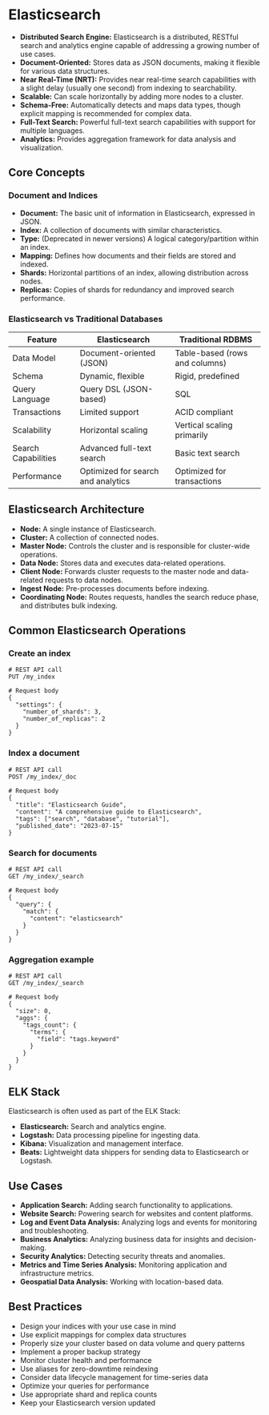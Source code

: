 # Elasticsearch

- **Distributed Search Engine:** Elasticsearch is a distributed, RESTful search and analytics engine capable of addressing a growing number of use cases.
- **Document-Oriented:** Stores data as JSON documents, making it flexible for various data structures.
- **Near Real-Time (NRT):** Provides near real-time search capabilities with a slight delay (usually one second) from indexing to searchability.
- **Scalable:** Can scale horizontally by adding more nodes to a cluster.
- **Schema-Free:** Automatically detects and maps data types, though explicit mapping is recommended for complex data.
- **Full-Text Search:** Powerful full-text search capabilities with support for multiple languages.
- **Analytics:** Provides aggregation framework for data analysis and visualization.

## Core Concepts

### Document and Indices

- **Document:** The basic unit of information in Elasticsearch, expressed in JSON.
- **Index:** A collection of documents with similar characteristics.
- **Type:** (Deprecated in newer versions) A logical category/partition within an index.
- **Mapping:** Defines how documents and their fields are stored and indexed.
- **Shards:** Horizontal partitions of an index, allowing distribution across nodes.
- **Replicas:** Copies of shards for redundancy and improved search performance.

### Elasticsearch vs Traditional Databases

| Feature | Elasticsearch | Traditional RDBMS |
|---------|--------------|-------------------|
| Data Model | Document-oriented (JSON) | Table-based (rows and columns) |
| Schema | Dynamic, flexible | Rigid, predefined |
| Query Language | Query DSL (JSON-based) | SQL |
| Transactions | Limited support | ACID compliant |
| Scalability | Horizontal scaling | Vertical scaling primarily |
| Search Capabilities | Advanced full-text search | Basic text search |
| Performance | Optimized for search and analytics | Optimized for transactions |

## Elasticsearch Architecture

- **Node:** A single instance of Elasticsearch.
- **Cluster:** A collection of connected nodes.
- **Master Node:** Controls the cluster and is responsible for cluster-wide operations.
- **Data Node:** Stores data and executes data-related operations.
- **Client Node:** Forwards cluster requests to the master node and data-related requests to data nodes.
- **Ingest Node:** Pre-processes documents before indexing.
- **Coordinating Node:** Routes requests, handles the search reduce phase, and distributes bulk indexing.

## Common Elasticsearch Operations

### Create an index
```
# REST API call
PUT /my_index

# Request body
{
  "settings": {
    "number_of_shards": 3,
    "number_of_replicas": 2
  }
}
```

### Index a document
```
# REST API call
POST /my_index/_doc

# Request body
{
  "title": "Elasticsearch Guide",
  "content": "A comprehensive guide to Elasticsearch",
  "tags": ["search", "database", "tutorial"],
  "published_date": "2023-07-15"
}
```

### Search for documents
```
# REST API call
GET /my_index/_search

# Request body
{
  "query": {
    "match": {
      "content": "elasticsearch"
    }
  }
}
```

### Aggregation example
```
# REST API call
GET /my_index/_search

# Request body
{
  "size": 0,
  "aggs": {
    "tags_count": {
      "terms": {
        "field": "tags.keyword"
      }
    }
  }
}
```

## ELK Stack

Elasticsearch is often used as part of the ELK Stack:

- **Elasticsearch:** Search and analytics engine.
- **Logstash:** Data processing pipeline for ingesting data.
- **Kibana:** Visualization and management interface.
- **Beats:** Lightweight data shippers for sending data to Elasticsearch or Logstash.

## Use Cases

- **Application Search:** Adding search functionality to applications.
- **Website Search:** Powering search for websites and content platforms.
- **Log and Event Data Analysis:** Analyzing logs and events for monitoring and troubleshooting.
- **Business Analytics:** Analyzing business data for insights and decision-making.
- **Security Analytics:** Detecting security threats and anomalies.
- **Metrics and Time Series Analysis:** Monitoring application and infrastructure metrics.
- **Geospatial Data Analysis:** Working with location-based data.

## Best Practices

- Design your indices with your use case in mind
- Use explicit mappings for complex data structures
- Properly size your cluster based on data volume and query patterns
- Implement a proper backup strategy
- Monitor cluster health and performance
- Use aliases for zero-downtime reindexing
- Consider data lifecycle management for time-series data
- Optimize your queries for performance
- Use appropriate shard and replica counts
- Keep your Elasticsearch version updated
